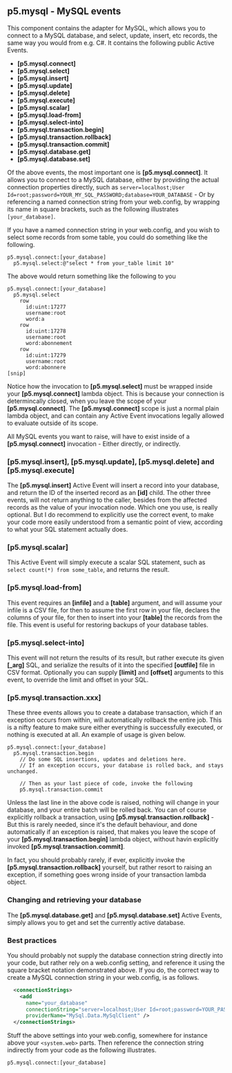 ## p5.mysql - MySQL events

This component contains the adapter for MySQL, which allows you to connect to a MySQL database, and select, update,
insert, etc records, the same way you would from e.g. C#. It contains the following public Active Events.

* __[p5.mysql.connect]__
* __[p5.mysql.select]__
* __[p5.mysql.insert]__
* __[p5.mysql.update]__
* __[p5.mysql.delete]__
* __[p5.mysql.execute]__
* __[p5.mysql.scalar]__
* __[p5.mysql.load-from]__
* __[p5.mysql.select-into]__
* __[p5.mysql.transaction.begin]__
* __[p5.mysql.transaction.rollback]__
* __[p5.mysql.transaction.commit]__
* __[p5.mysql.database.get]__
* __[p5.mysql.database.set]__

Of the above events, the most important one is **[p5.mysql.connect]**. It allows you to connect to a MySQL
database, either by providing the actual connection properties directly, such as
`server=localhost;User Id=root;password=YOUR_MY_SQL_PASSWORD;database=YOUR_DATABASE` - Or by referencing a
named connection string from your web.config, by wrapping its name in square brackets, such as the following
illustrates `[your_database]`.

If you have a named connection string in your web.config, and you wish to select some records from some table,
you could do something like the following.

```hyperlambda
p5.mysql.connect:[your_database]
  p5.mysql.select:@"select * from your_table limit 10"
```

The above would return something like the following to you

```hyperlambda
p5.mysql.connect:[your_database]
  p5.mysql.select
    row
      id:uint:17277
      username:root
      word:a
    row
      id:uint:17278
      username:root
      word:abonnement
    row
      id:uint:17279
      username:root
      word:abonnere
[snip]
```

Notice how the invocation to **[p5.mysql.select]** must be wrapped inside your **[p5.mysql.connect]** lambda object.
This is because your connection is determincally closed, when you leave the scope of your **[p5.mysql.connect]**.
The **[p5.mysql.connect]** scope is just a normal plain lambda object, and can contain any Active Event invocations
legally allowed to evaluate outside of its scope.

All MySQL events you want to raise, will have to exist inside of a **[p5.mysql.connect]** invocation - Either
directly, or indirectly.

### [p5.mysql.insert], [p5.mysql.update], [p5.mysql.delete] and [p5.mysql.execute]

The **[p5.mysql.insert]** Active Event will insert a record into your database, and return the ID of the inserted
record as an **[id]** child. The other three events, will not return anything to the caller, besides from the
affected records as the value of your invocation node. Which one you use, is really optional. But I do recommend
to explicitly use the correct event, to make your code more easily understood from a semantic point of view,
according to what your SQL statement actually does.

### [p5.mysql.scalar]

This Active Event will simply execute a scalar SQL statement, such as `select count(*) from some_table`, and
returns the result.

### [p5.mysql.load-from]

This event requires an **[infile]** and a **[table]** argument, and will assume your infile is a CSV file,
for then to assume the first row in your file, declares the columns of your file, for then to insert
into your **[table]** the records from the file. This event is useful for restoring backups of your
database tables.

### [p5.mysql.select-into]

This event will not return the results of its result, but rather execute its given **[\_arg]** SQL,
and serialize the results of it into the specified **[outfile]** file in CSV format. Optionally you
can supply **[limit]** and **[offset]** arguments to this event, to override the limit and offset in
your SQL.

### [p5.mysql.transaction.xxx]

These three events allows you to create a database transaction, which if an exception occurs from within,
will automatically rollback the entire job. This is a nifty feature to make sure either everything is
successfully executed, or nothing is executed at all. An example of usage is given below.

```hyperlambda
p5.mysql.connect:[your_database]
  p5.mysql.transaction.begin
    // Do some SQL insertions, updates and deletions here.
    // If an exception occurs, your database is rolled back, and stays unchanged.

    // Then as your last piece of code, invoke the following
    p5.mysql.transaction.commit
```

Unless the last line in the above code is raised, nothing will change in your database, and your entire
batch will be rolled back. You can of course explicitly rollback a transaction, using
**[p5.mysql.transaction.rollback]** - But this is rarely needed, since it's the default behaviour, and done
automatically if an exception is raised, that makes you leave the scope of your **[p5.mysql.transaction.begin]**
lambda object, without havin explicitly invoked **[p5.mysql.transaction.commit]**.

In fact, you should probably rarely, if ever, explicitly invoke the **[p5.mysql.transaction.rollback]** yourself,
but rather resort to raising an exception, if something goes wrong inside of your transaction lambda object.

### Changing and retrieving your database

The **[p5.mysql.database.get]** and **[p5.mysql.database.set]** Active Events, simply allows you to get and set
the currently active database.

### Best practices

You should probably not supply the database connection string directly into your code, but rather rely on a
web.config setting, and reference it using the square bracket notation demonstrated above. If you do, the
correct way to create a MySQL connection string in your web.config, is as follows.

```xml
  <connectionStrings>
    <add
      name="your_database"
      connectionString="server=localhost;User Id=root;password=YOUR_PASSWORD;database=YOUR_DATABASE"
      providerName="MySql.Data.MySqlClient" />
  </connectionStrings>
```

Stuff the above settings into your web.config, somewhere for instance above your `<system.web>` parts.
Then reference the connection string indirectly from your code as the following illustrates.

```hyperlambda
p5.mysql.connect:[your_database]
```
